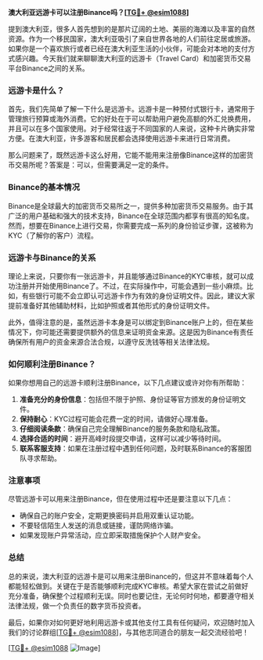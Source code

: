 **澳大利亚远游卡可以注册Binance吗？[[TG💪+ @esim1088](https://t.me/s/esim1088)]**

提到澳大利亚，很多人首先想到的是那片辽阔的土地、美丽的海滩以及丰富的自然资源。作为一个移民国家，澳大利亚吸引了来自世界各地的人们前往定居或旅游。如果你是一个喜欢旅行或者已经在澳大利亚生活的小伙伴，可能会对本地的支付方式感兴趣。今天我们就来聊聊澳大利亚的远游卡（Travel Card）和加密货币交易平台Binance之间的关系。

### 远游卡是什么？

首先，我们先简单了解一下什么是远游卡。远游卡是一种预付式银行卡，通常用于管理旅行预算或海外消费。它的好处在于可以帮助用户避免高额的外汇兑换费用，并且可以在多个国家使用。对于经常往返于不同国家的人来说，这种卡片确实非常方便。在澳大利亚，许多游客和居民都会选择使用远游卡来进行日常消费。

那么问题来了，既然远游卡这么好用，它能不能用来注册像Binance这样的加密货币交易所呢？答案是：可以，但需要满足一定的条件。

### Binance的基本情况

Binance是全球最大的加密货币交易所之一，提供多种加密货币交易服务。由于其广泛的用户基础和强大的技术支持，Binance在全球范围内都享有很高的知名度。然而，想要在Binance上进行交易，你需要完成一系列的身份验证步骤，这被称为KYC（了解你的客户）流程。

### 远游卡与Binance的关系

理论上来说，只要你有一张远游卡，并且能够通过Binance的KYC审核，就可以成功注册并开始使用Binance了。不过，在实际操作中，可能会遇到一些小麻烦。比如，有些银行可能不会立即认可远游卡作为有效的身份证明文件。因此，建议大家提前准备好其他辅助材料，比如护照或者其他形式的身份证明文件。

此外，值得注意的是，虽然远游卡本身是可以绑定到Binance账户上的，但在某些情况下，你可能还需要提供额外的信息来证明资金来源。这是因为Binance有责任确保所有用户的资金来源合法合规，以遵守反洗钱等相关法律法规。

### 如何顺利注册Binance？

如果你想用自己的远游卡顺利注册Binance，以下几点建议或许对你有所帮助：

1. **准备充分的身份信息**：包括但不限于护照、身份证等官方颁发的身份证明文件。
2. **保持耐心**：KYC过程可能会花费一定的时间，请做好心理准备。
3. **仔细阅读条款**：确保自己完全理解Binance的服务条款和隐私政策。
4. **选择合适的时间**：避开高峰时段提交申请，这样可以减少等待时间。
5. **联系客服支持**：如果在注册过程中遇到任何问题，及时联系Binance的客服团队寻求帮助。

### 注意事项

尽管远游卡可以用来注册Binance，但在使用过程中还是要注意以下几点：

- 确保自己的账户安全，定期更换密码并启用双重认证功能。
- 不要轻信陌生人发送的消息或链接，谨防网络诈骗。
- 如果发现账户异常活动，应立即采取措施保护个人财产安全。

### 总结

总的来说，澳大利亚的远游卡是可以用来注册Binance的，但这并不意味着每个人都能轻松做到。关键在于是否能够顺利完成KYC审核。希望大家在尝试之前做好充分准备，确保整个过程顺利无误。同时也要记住，无论何时何地，都要遵守相关法律法规，做一个负责任的数字货币投资者。

最后，如果你对如何更好地利用远游卡或其他支付工具有任何疑问，欢迎随时加入我们的讨论群组[[TG💪+ @esim1088](https://t.me/s/esim1088)]，与其他志同道合的朋友一起交流经验吧！

[[TG💪+ @esim1088](https://t.me/s/esim1088) ![Image](https://i.postimg.cc/4NQfJmqS/Snipaste-2025-05-13-00-14-12.png)]